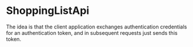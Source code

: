 # ShoppingListApi

The idea is that the client application exchanges authentication credentials for an authentication token, and in subsequent requests just sends this token.
